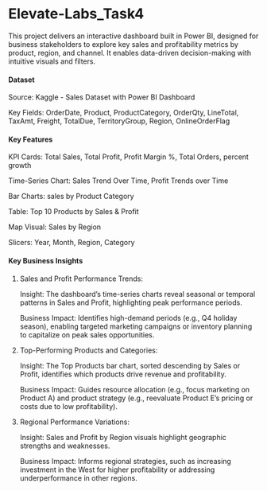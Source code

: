 # Elevate-Labs_Task4

This project delivers an interactive dashboard built in Power BI, designed for business stakeholders to explore key sales and profitability metrics by product, region, and channel. It enables data-driven decision-making with intuitive visuals and filters.

#### Dataset
Source: Kaggle - Sales Dataset with Power BI Dashboard

Key Fields: OrderDate, Product, ProductCategory, OrderQty, LineTotal, TaxAmt, Freight, TotalDue, TerritoryGroup, Region, OnlineOrderFlag

#### Key Features
KPI Cards: Total Sales, Total Profit, Profit Margin %, Total Orders, percent growth

Time-Series Chart: Sales Trend Over Time, Profit Trends over Time

Bar Charts: sales by Product Category

Table: Top 10 Products by Sales & Profit

Map Visual: Sales by Region

Slicers: Year, Month, Region, Category

#### Key Business Insights
1) Sales and Profit Performance Trends:
   
   Insight: The dashboard’s time-series charts reveal seasonal or temporal patterns in Sales and Profit, highlighting peak performance periods.

   Business Impact: Identifies high-demand periods (e.g., Q4 holiday season), enabling targeted marketing campaigns or inventory planning to capitalize on peak sales opportunities.

2) Top-Performing Products and Categories:

   Insight: The Top Products bar chart, sorted descending by Sales or Profit, identifies which products drive revenue and profitability.

   Business Impact: Guides resource allocation (e.g., focus marketing on Product A) and product strategy (e.g., reevaluate Product E’s pricing or costs due to low profitability).

3) Regional Performance Variations:

   Insight: Sales and Profit by Region visuals highlight geographic strengths and weaknesses.

   Business Impact: Informs regional strategies, such as increasing investment in the West for higher profitability or addressing underperformance in other regions.

